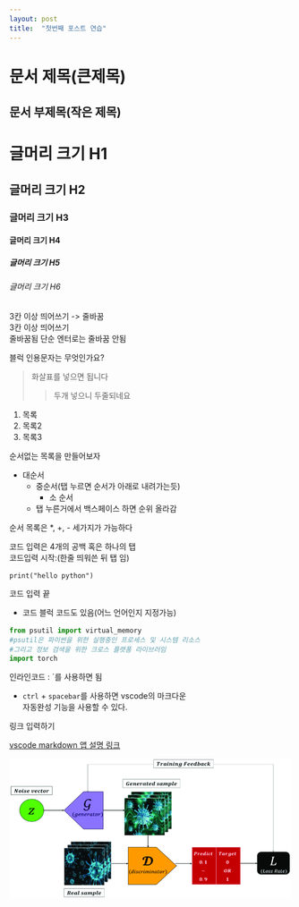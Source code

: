 ```yaml
---
layout: post
title:  "첫번째 포스트 연습"
---
```


문서 제목(큰제목)
===

문서 부제목(작은 제목)
---

# 글머리 크기 H1
## 글머리 크기 H2
### 글머리 크기 H3
#### 글머리 크기 H4
##### 글머리 크기 H5
###### 글머리 크기 H6   
3칸 이상 띄어쓰기 -> 줄바꿈   
3칸 이상 띄어쓰기     
줄바꿈됨
단순 엔터로는 줄바꿈 안됨   

블럭 인용문자는 무엇인가요?
> 화살표를 넣으면 됩니다
> > 두개 넣으니 두줄되네요

1. 목록
2. 목록2
3. 목록3

순서없는 목록을 만들어보자
* 대순서
  * 중순서(탭 누르면 순서가 아래로 내려가는듯)
    * 소 순서
  * 탭 누른거에서 백스페이스 하면 순위 올라감   

순서 목록은 *, +, - 세가지가 가능하다

코드 입력은 4개의 공백 혹은 하나의 탭   
코드입력 시작:(한줄 띄워쓴 뒤 탭 임)

    print("hello python")
코드 입력 끝

* 코드 블럭 코드도 있음(어느 언어인지 지정가능)

```python
from psutil import virtual_memory
#psutil은 파이썬을 위한 실행중인 프로세스 및 시스템 리소스
#그리고 정보 검색을 위한 크로스 플랫폼 라이브러임
import torch
```

인라인코드 : `를 사용하면 됨   

* `ctrl` + `spacebar`를 사용하면 vscode의 마크다운   
자동완성 기능을 사용할 수 있다.

링크 입력하기    

[vscode markdown 앱 설명 링크](https://marketplace.visualstudio.com/items?itemName=yzhang.markdown-all-in-one#table-of-contents)


![이미지 입력](../images/GAN-Generative-Adversarial-Networks.png)


